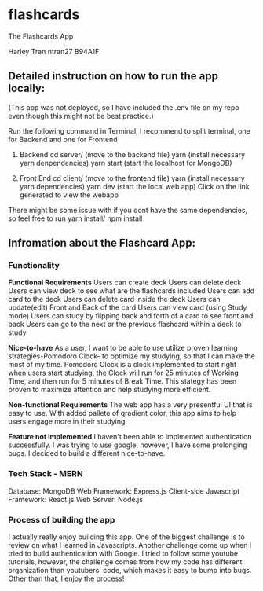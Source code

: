 # flashcards
The Flashcards App

Harley Tran 
ntran27
B94A1F

## Detailed instruction on how to run the app locally: ##
(This app was not deployed, so I have included the .env file on my repo even though this might not be best practice.)

Run the following command in Terminal, I recommend to split terminal, one for Backend and one for Frontend

1. Backend 
cd server/ (move to the backend file)
yarn (install necessary yarn denpendencies)
yarn start (start the localhost for MongoDB)

2. Front End 
cd client/  (move to the frontend file)
yarn    (install necessary yarn dependencies)
yarn dev    (start the local web app)
Click on the link generated to view the webapp 

There might be some issue with if you dont have the same dependencies, so feel free to run yarn install/ npm install 

## Infromation about the Flashcard App: ##

### Functionality
 
**Functional Requirements**
Users can create deck
Users can delete deck
Users can view deck to see what are the flashcards included 
Users can add card to the deck 
Users can delete card inside the deck
Users can update(edit) Front and Back of the card 
Users can view card (using Study mode)
Users can study by flipping back and forth of a card to see front and back
Users can go to the next or the previous flashcard within a deck to study 

**Nice-to-have**
As a user, I want to be able to use utilize proven learning strategies-Pomodoro Clock- 
to optimize my studying, so that I can make the most of my time. 
Pomodoro Clock is a clock implemented to start right when users start studying, the 
Clock will run for 25 minutes of Working Time, and then run for 5 minutes of Break Time.
This stategy has been proven to maximize attention and help studying more efficient. 

**Non-functional Requirements**
The web app has a very presentful UI that is easy to use. With added pallete of gradient color,
this app aims to help users engage more in their studying.

**Feature not implemented**
I haven't been able to implmented authentication successfully. I was trying to use google, however,
I have some prolonging bugs. I decided to build a different nice-to-have.

### Tech Stack - MERN
Database: MongoDB
Web Framework: Express.js
Client-side Javascript Framework: React.js
Web Server: Node.js

### Process of building the app
I actually really enjoy building this app. One of the biggest challenge is to review on what I learned in Javascripts. 
Another challenge come up when I tried to build authentication with Google. I tried to follow some youtube tutorials,
however, the challenge comes from how my code has different organization than youtubers' code, which makes it easy
to bump into bugs. 
Other than that, I enjoy the process!
